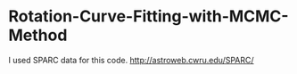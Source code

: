 # Rotation-Curve-Fitting-with-MCMC-Method

I used SPARC data for this code. http://astroweb.cwru.edu/SPARC/

